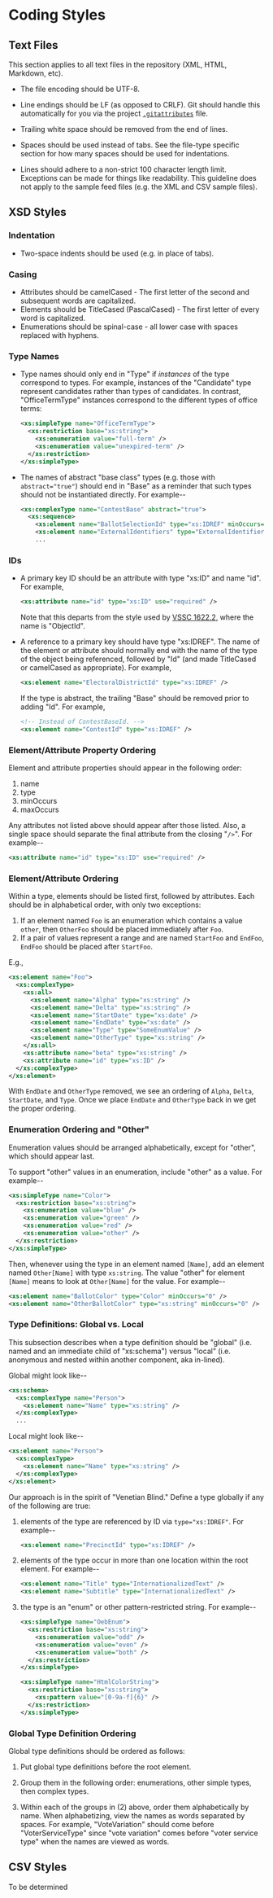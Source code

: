 # Coding Styles


## Text Files

This section applies to all text files in the repository (XML, HTML,
Markdown, etc).

* The file encoding should be UTF-8.

* Line endings should be LF (as opposed to CRLF).  Git should handle this
  automatically for you via the project [`.gitattributes`](.gitattributes) file.

* Trailing white space should be removed from the end of lines.

* Spaces should be used instead of tabs.  See the file-type specific
  section for how many spaces should be used for indentations.

* Lines should adhere to a non-strict 100 character length limit.  Exceptions
  can be made for things like readability.  This guideline does not apply
  to the sample feed files (e.g. the XML and CSV sample files).


## XSD Styles

### Indentation

* Two-space indents should be used (e.g. in place of tabs).


### Casing

+ Attributes should be camelCased - The first letter of the second and subsequent words are capitalized.
+ Elements should be TitleCased (PascalCased) - The first letter of every word is capitalized.
+ Enumerations should be spinal-case - all lower case with spaces replaced with hyphens.


### Type Names

* Type names should only end in "Type" if _instances_ of the type correspond
  to types.  For example, instances of the "Candidate" type represent
  candidates rather than types of candidates.  In contrast, "OfficeTermType"
  instances correspond to the different types of office terms:

  ```xml
  <xs:simpleType name="OfficeTermType">
    <xs:restriction base="xs:string">
      <xs:enumeration value="full-term" />
      <xs:enumeration value="unexpired-term" />
    </xs:restriction>
  </xs:simpleType>
  ```

* The names of abstract "base class" types (e.g. those with `abstract="true"`)
  should end in "Base" as a reminder that such types should not be
  instantiated directly.  For example--

  ```xml
  <xs:complexType name="ContestBase" abstract="true">
    <xs:sequence>
      <xs:element name="BallotSelectionId" type="xs:IDREF" minOccurs="0" maxOccurs="unbounded" />
      <xs:element name="ExternalIdentifiers" type="ExternalIdentifiers" minOccurs="0" />
      ...
  ```


### IDs

* A primary key ID should be an attribute with type "xs:ID" and name "id".
  For example,

    ```xml
    <xs:attribute name="id" type="xs:ID" use="required" />
    ```
  Note that this departs from the style used by [VSSC 1622.2][vssc_1622],
  where the name is "ObjectId".

* A reference to a primary key should have type "xs:IDREF".  The name
  of the element or attribute should normally end with the name of the type
  of the object being referenced, followed by "Id" (and made TitleCased or
  camelCased as appropriate).  For example,

    ```xml
    <xs:element name="ElectoralDistrictId" type="xs:IDREF" />
    ```
  If the type is abstract, the trailing "Base" should be removed prior
  to adding "Id".  For example,
    ```xml
    <!-- Instead of ContestBaseId. -->
    <xs:element name="ContestId" type="xs:IDREF" />
    ```


### Element/Attribute Property Ordering

Element and attribute properties should appear in the following order:

1. name
2. type
3. minOccurs
4. maxOccurs

Any attributes not listed above should appear after those listed.  Also,
a single space should separate the final attribute from the closing "`/>`".
For example--

```xml
<xs:attribute name="id" type="xs:ID" use="required" />
```

### Element/Attribute Ordering

Within a type, elements should be listed first, followed by attributes. Each
should be in alphabetical order, with only two exceptions:

1. If an element named `Foo` is an enumeration which contains a value
   `other`, then `OtherFoo` should be placed immediately after `Foo`.
2. If a pair of values represent a range and are named `StartFoo` and `EndFoo`,
   `EndFoo` should be placed after `StartFoo`.

E.g.,

```xml
<xs:element name="Foo">
  <xs:complexType>
    <xs:all>
      <xs:element name="Alpha" type="xs:string" />
      <xs:element name="Delta" type="xs:string" />
      <xs:element name="StartDate" type="xs:date" />
      <xs:element name="EndDate" type="xs:date" />
      <xs:element name="Type" type="SomeEnumValue" />
      <xs:element name="OtherType" type="xs:string" />
    </xs:all>
    <xs:attribute name="beta" type="xs:string" />
    <xs:attribute name="id" type="xs:ID" />
  </xs:complexType>
</xs:element>
```

With `EndDate` and `OtherType` removed, we see an ordering of `Alpha`, `Delta`,
`StartDate`, and `Type`. Once we place `EndDate` and `OtherType` back in we get
the proper ordering.

### Enumeration Ordering and "Other"

Enumeration values should be arranged alphabetically, except for "other",
which should appear last.

To support "other" values in an enumeration, include "other" as a value.
For example--

```xml
<xs:simpleType name="Color">
  <xs:restriction base="xs:string">
    <xs:enumeration value="blue" />
    <xs:enumeration value="green" />
    <xs:enumeration value="red" />
    <xs:enumeration value="other" />
  </xs:restriction>
</xs:simpleType>
```

Then, whenever using the type in an element named `[Name]`, add an element
named `Other[Name]` with type `xs:string`.  The value "other" for element
`[Name]` means to look at `Other[Name]` for the value.  For example--

```xml
<xs:element name="BallotColor" type="Color" minOccurs="0" />
<xs:element name="OtherBallotColor" type="xs:string" minOccurs="0" />
```


### Type Definitions: Global vs. Local

This subsection describes when a type definition should be "global"
(i.e. named and an immediate child of "xs:schema") versus
"local" (i.e. anonymous and nested within another component, aka in-lined).

Global might look like--

```xml
<xs:schema>
  <xs:complexType name="Person">
    <xs:element name="Name" type="xs:string" />
  </xs:complexType>
  ...
```

Local might look like--

```xml
<xs:element name="Person">
  <xs:complexType>
    <xs:element name="Name" type="xs:string" />
  </xs:complexType>
</xs:element>
```

Our approach is in the spirit of "Venetian Blind."  Define a type globally
if any of the following are true:

1. elements of the type are referenced by ID via `type="xs:IDREF"`.
   For example--

   ```xml
   <xs:element name="PrecinctId" type="xs:IDREF" />
   ```

2. elements of the type occur in more than one location within the
   root element.  For example--

   ```xml
   <xs:element name="Title" type="InternationalizedText" />
   <xs:element name="Subtitle" type="InternationalizedText" />
   ```

3. the type is an "enum" or other pattern-restricted string.  For example--

   ```xml
   <xs:simpleType name="OebEnum">
     <xs:restriction base="xs:string">
       <xs:enumeration value="odd" />
       <xs:enumeration value="even" />
       <xs:enumeration value="both" />
     </xs:restriction>
   </xs:simpleType>

   <xs:simpleType name="HtmlColorString">
     <xs:restriction base="xs:string">
       <xs:pattern value="[0-9a-f]{6}" />
     </xs:restriction>
   </xs:simpleType>
   ```


### Global Type Definition Ordering

Global type definitions should be ordered as follows:

1. Put global type definitions before the root element.

2. Group them in the following order: enumerations, other simple types,
   then complex types.

3. Within each of the groups in (2) above, order them alphabetically by name.
   When alphabetizing, view the names as words separated by spaces.
   For example, "VoteVariation" should come before "VoterServiceType"
   since "vote variation" comes before "voter service type" when the
   names are viewed as words.


## CSV Styles
To be determined


[vssc_1622]: http://grouper.ieee.org/groups/1622/groups/2/index.html
